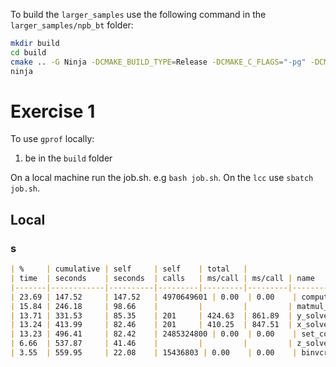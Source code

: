 To build the `larger_samples` use the following command in the `larger_samples/npb_bt` folder:

```bash
mkdir build
cd build
cmake .. -G Ninja -DCMAKE_BUILD_TYPE=Release -DCMAKE_C_FLAGS="-pg" -DCMAKE_CXX_FLAGS="-pg"
ninja
```

# Exercise 1

To use `gprof` locally:
 1. be in the `build` folder

On a local machine run the job.sh. e.g `bash job.sh`.
On the `lcc` use `sbatch job.sh`.

## Local
### s
```md
| %     | cumulative | self     | self    | total   |           
| time  | seconds    | seconds  | calls   | ms/call | ms/call | name        |
|-------|------------|----------|---------|---------|---------|-------------|
| 23.69 | 147.52     | 147.52   | 4970649601 | 0.00  | 0.00    | compute_rhs |
| 15.84 | 246.18     | 98.66    |         |         |         | matmul_sub  |
| 13.71 | 331.53     | 85.35    | 201     | 424.63  | 861.89  | y_solve     |
| 13.24 | 413.99     | 82.46    | 201     | 410.25  | 847.51  | x_solve     |
| 13.23 | 496.41     | 82.42    | 2485324800 | 0.00  | 0.00    | set_constants |
| 6.66  | 537.87     | 41.46    |         |         |         | z_solve     |
| 3.55  | 559.95     | 22.08    | 15436803 | 0.00    | 0.00    | binvcrhs    |
```

